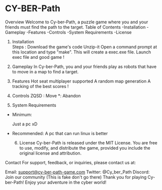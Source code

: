 # CY-BER-Path
Overview
Welcome to Cy-ber-Path, a puzzle game where you and your friends must find the path to the target.
Table of Contents
  -Installation
  -Gameplay
  -Features
  -Controls
  -System Requirements
  -License

  
  1) Installation  
Steps : 
  Download the game's code
  Unzip-it
  Open a command prompt at this location and type "make". This will create a exec.exe file.
  Launch exec file and good game !

  2) Gameplay
In Cy-ber-Path, you and your friends play as robots that have to move in a map to find a target.

  3) Features
  Hot seat multiplayer supported
  A random map generation
  A tracking of the best scores !
  

  4) Controls
ZQSD : Move
*: Abandon

  5) System Requirements
- Minimum:

    Just a pc xD
    
- Recommended:
A pc that can run linux is better

  6) License
Cy-ber-Path is released under the MIT License. You are free to use, modify, and distribute the game, provided you include the original license and attribution.

Contact
For support, feedback, or inquiries, please contact us at:

Email: support@cy-ber-path-game.com
Twitter: @Cy_ber_Path
Discord: Join our community
(This is fake don't go there)
Thank you for playing Cy-ber-Path! Enjoy your adventure in the cyber world!
